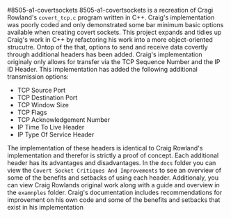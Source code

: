 #8505-a1-covertsockets
8505-a1-covertsockets is a recreation of Cragi Rowland's `covert_tcp.c` program written in C++.
 Craig's implementation was poorly coded and only demonstrated some bar minimum basic options
 available when creating covert sockets. This project expands and tidies up Craig's work in C++
 by refactoring his work into a more object-oriented strucutre. Ontop of the that, options to
 send and receive data covertly through additional headers has been added. Craig's implementation
 originaly only allows for transfer via the TCP Sequence Number and the IP ID Header. This implementation
 has added the following additional transmission options:
 
* TCP Source Port
* TCP Destination Port
* TCP Window Size
* TCP Flags
* TCP Acknowledgement Number
* IP Time To Live Header
* IP Type Of Service Header

The implementation of these headers is identical to Craig Rowland's implementation and therefor is strictly
a proof of concept. Each additional header has its advantages and disadvantages. In the `docs` folder you
can view the `Covert Socket Critiques And Improvements` to see an overview of some of the benefits and
setbacks of using each header. Additionaly, you can view Craig Rowlands original work along with a guide
and overview in the `examnples` folder. Craig's documentation includes recommendations for improvement on
his own code and some of the benefits and setbacks that exist in his implementation